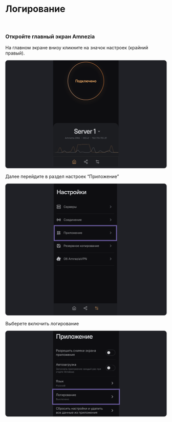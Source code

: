 # Логирование

&nbsp;

### Откройте главный экран Amnezia


На главном экране  внизу  кликните на значок настроек (крайний правый).

![instruction 1](https://raw.githubusercontent.com/amnezia-vpn/amnezia.org-content/master/docs/ru/instructions/22_logging/img/l_ru_1.png)

Далее перейдите в раздел настроек  “Приложение”

![instruction 1](https://raw.githubusercontent.com/amnezia-vpn/amnezia.org-content/master/docs/ru/instructions/22_logging/img/l_ru_2.png)

Выберете включить логирование

![instruction 1](https://raw.githubusercontent.com/amnezia-vpn/amnezia.org-content/master/docs/ru/instructions/22_logging/img/l_ru_3.png)


[amnezia-site-ext-link]: https://amnezia-web-nx1r.vercel.app
[about-int-link]: /about











